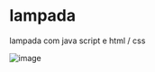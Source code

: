 # lampada
lampada com java script e html / css


![image](https://github.com/GuiBarrosFACENS/lampada/assets/64273275/51812609-b643-497e-8eae-59618f180162)

